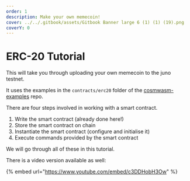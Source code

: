 ```yaml
---
order: 1
description: Make your own memecoin!
cover: ../../.gitbook/assets/Gitbook Banner large 6 (1) (1) (19).png
coverY: 0
---
```


# ERC-20 Tutorial

This will take you through uploading your own memecoin to the juno testnet.

It uses the examples in the `contracts/erc20` folder of the [cosmwasm-examples](https://github.com/CosmWasm/cosmwasm-examples) repo.

There are four steps involved in working with a smart contract.

1. Write the smart contract (already done here!)
2. Store the smart contract on chain
3. Instantiate the smart contract (configure and initialise it)
4. Execute commands provided by the smart contract

We will go through all of these in this tutorial.

There is a video version available as well:

{% embed url="https://www.youtube.com/embed/c3DDHobH3Ow" %}

